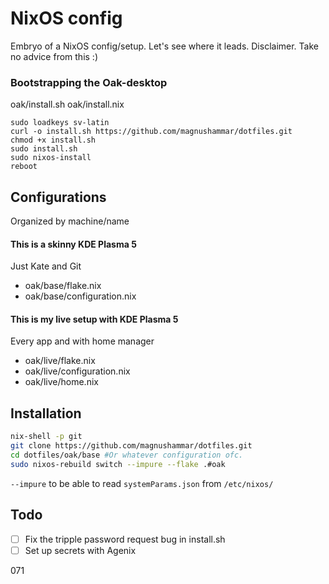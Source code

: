 # NixOS config
Embryo of a NixOS config/setup. Let's see where it leads. Disclaimer. Take no advice from this :)

### Bootstrapping the Oak-desktop
oak/install.sh
oak/install.nix

```
sudo loadkeys sv-latin
curl -o install.sh https://github.com/magnushammar/dotfiles.git
chmod +x install.sh
sudo install.sh
sudo nixos-install
reboot
```

## Configurations
Organized by machine/name

#### This is a skinny KDE Plasma 5
Just Kate and Git  
- oak/base/flake.nix  
- oak/base/configuration.nix  

#### This is my live setup with KDE Plasma 5
Every app and with home manager  
- oak/live/flake.nix  
- oak/live/configuration.nix  
- oak/live/home.nix  

## Installation
```sh
nix-shell -p git
git clone https://github.com/magnushammar/dotfiles.git
cd dotfiles/oak/base #Or whatever configuration ofc.
sudo nixos-rebuild switch --impure --flake .#oak
```
`--impure` to be able to read `systemParams.json` from `/etc/nixos/`

## Todo
- [ ] Fix the tripple password request bug in install.sh  
- [ ] Set up secrets with Agenix

071